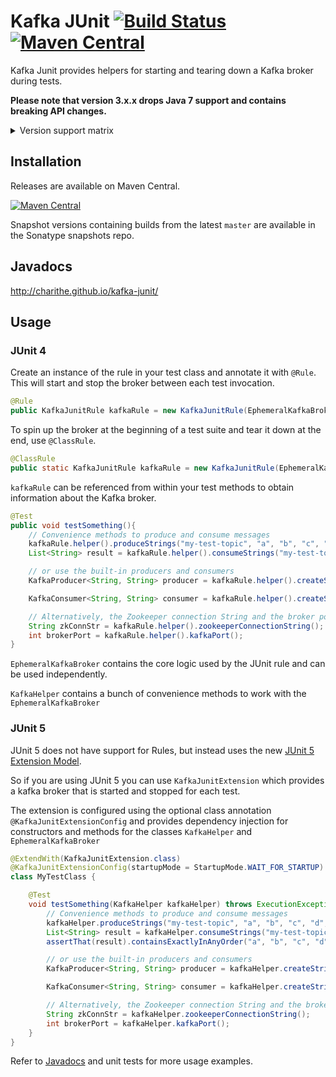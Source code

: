 Kafka JUnit [![Build Status](https://travis-ci.org/charithe/kafka-junit.svg?branch=master)](https://travis-ci.org/charithe/kafka-junit) [![Maven Central](https://maven-badges.herokuapp.com/maven-central/com.github.charithe/kafka-junit/badge.svg)](https://maven-badges.herokuapp.com/maven-central/com.github.charithe/kafka-junit)
===========

Kafka Junit provides helpers for starting and tearing down a Kafka broker during tests.


**Please note that version 3.x.x drops Java 7 support and contains breaking API changes.**

<details>
    <summary>Version support matrix</summary>

| Version | Kafka Version                               |
|---------|---------------------------------------------|
| 1.6     | 0.8.2.1                                     |
| 1.7     | 0.8.2.2                                     |
| 1.8     | 0.9.0.0                                     |
| 2.3     | 0.9.0.1                                     |
| 2.4     | 0.10.0.0                                    |
| 2.5     | 0.10.0.1                                    |
| 3.0.0   | 0.10.0.1                                    |
| 3.0.1   | 0.10.0.1                                    |
| 3.0.2   | 0.10.1.1                                    |
| 3.0.3   | 0.10.2.0                                    |
| 3.0.4   | 0.10.2.1                                    |
| 3.1.0   | 0.11.0.0                                    |
| 3.1.1   | 0.11.0.1                                    |
| 4.0.0   | 1.0.0                                       |
| 4.1.0   | 1.0.0 (Adds support for both Junit 4 and 5) |
| 4.1.1   | 1.1.0                                       |
| 4.1.2   | 2.0.0                                       |
| 4.1.3   | 2.1.0                                       |
| 4.1.4   | 2.1.1                                       |
| 4.1.5   | 2.2.0                                       |
| 4.1.6   | 2.3.0                                       |
| 4.1.7   | 2.4.0                                       |
| 4.1.8   | 2.4.1                                       |
| 4.1.9   | 2.5.0                                       |
| 4.1.10  | 2.6.0                                       |
| 4.1.11  | 2.6.0 (Scala 2.13)                          |
| 4.2.0   | 2.8.0                                       |
| 4.2.1   | 3.0.0                                       |
| 4.2.2   | 3.2.0                                       |
| 4.2.3   | 3.2.1                                       |
| 4.2.4   | 3.4.0                                       |
| 4.2.5   | 3.5.0                                       |
| 4.2.6   | 3.5.0 (Security update)                     |

</details>

Installation
-------------

Releases are available on Maven Central.

[![Maven Central](https://maven-badges.herokuapp.com/maven-central/com.github.charithe/kafka-junit/badge.svg)](https://maven-badges.herokuapp.com/maven-central/com.github.charithe/kafka-junit)


Snapshot versions containing builds from the latest `master` are available in the Sonatype snapshots repo.

Javadocs
--------

<http://charithe.github.io/kafka-junit/>

Usage
------

### JUnit 4

Create an instance of the rule in your test class and annotate it with `@Rule`. This will start and stop the
broker between each test invocation.

 ```java
 @Rule
 public KafkaJunitRule kafkaRule = new KafkaJunitRule(EphemeralKafkaBroker.create());
 ```


 To spin up the broker at the beginning of a test suite and tear it down at the end, use `@ClassRule`.

 ```java
 @ClassRule
 public static KafkaJunitRule kafkaRule = new KafkaJunitRule(EphemeralKafkaBroker.create());
 ```



`kafkaRule` can be referenced from within your test methods to obtain information about the Kafka broker.

```java
@Test
public void testSomething(){
    // Convenience methods to produce and consume messages
    kafkaRule.helper().produceStrings("my-test-topic", "a", "b", "c", "d", "e");
    List<String> result = kafkaRule.helper().consumeStrings("my-test-topic", 5).get();

    // or use the built-in producers and consumers
    KafkaProducer<String, String> producer = kafkaRule.helper().createStringProducer();

    KafkaConsumer<String, String> consumer = kafkaRule.helper().createStringConsumer();

    // Alternatively, the Zookeeper connection String and the broker port can be retrieved to generate your own config
    String zkConnStr = kafkaRule.helper().zookeeperConnectionString();
    int brokerPort = kafkaRule.helper().kafkaPort();
}
```

`EphemeralKafkaBroker` contains the core logic used by the JUnit rule and can be used independently.

`KafkaHelper` contains a bunch of convenience methods to work with the `EphemeralKafkaBroker`

### JUnit 5

JUnit 5 does not have support for Rules, but instead uses the new [JUnit 5 Extension Model](http://junit.org/junit5/docs/current/user-guide/#extensions).

So if you are using JUnit 5 you can use `KafkaJunitExtension` which provides a kafka broker that is started and stopped for each test.

The extension is configured using the optional class annotation `@KafkaJunitExtensionConfig` and provides
dependency injection for constructors and methods for the classes `KafkaHelper` and `EphemeralKafkaBroker`

```java
@ExtendWith(KafkaJunitExtension.class)
@KafkaJunitExtensionConfig(startupMode = StartupMode.WAIT_FOR_STARTUP)
class MyTestClass {

    @Test
    void testSomething(KafkaHelper kafkaHelper) throws ExecutionException, InterruptedException {
        // Convenience methods to produce and consume messages
        kafkaHelper.produceStrings("my-test-topic", "a", "b", "c", "d", "e");
        List<String> result = kafkaHelper.consumeStrings("my-test-topic", 5).get();
        assertThat(result).containsExactlyInAnyOrder("a", "b", "c", "d", "e");

        // or use the built-in producers and consumers
        KafkaProducer<String, String> producer = kafkaHelper.createStringProducer();

        KafkaConsumer<String, String> consumer = kafkaHelper.createStringConsumer();

        // Alternatively, the Zookeeper connection String and the broker port can be retrieved to generate your own config
        String zkConnStr = kafkaHelper.zookeeperConnectionString();
        int brokerPort = kafkaHelper.kafkaPort();
    }
}
```

Refer to [Javadocs](http://charithe.github.io/kafka-junit/) and unit tests for more usage examples.
